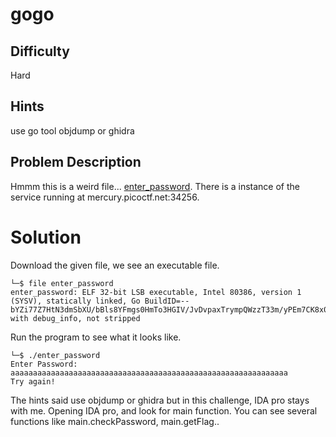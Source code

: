 # gogo 
## Difficulty 
Hard
## Hints 
use go tool objdump or ghidra
## Problem Description
Hmmm this is a weird file... [enter_password](https://mercury.picoctf.net/static/eb7ca66cba87f2df20ea754c89148343/enter_password). There is a instance of the service running at mercury.picoctf.net:34256.
# Solution 
Download the given file, we see an executable file.
```
└─$ file enter_password     
enter_password: ELF 32-bit LSB executable, Intel 80386, version 1 (SYSV), statically linked, Go BuildID=--bYZi77Z7HtN3dmSbXU/bBls8YFmgs0HmTo3HGIV/JvDvpaxTrympQWzzT33m/yPEm7CK8x0gHuOidfIK5, with debug_info, not stripped                                                      
```
Run the program to see what it looks like. 
```
└─$ ./enter_password 
Enter Password: aaaaaaaaaaaaaaaaaaaaaaaaaaaaaaaaaaaaaaaaaaaaaaaaaaaaaaaaaaaaaa
Try again!
```
The hints said use objdump or ghidra but in this challenge, IDA pro stays with me. 
Opening IDA pro, and look for main function. 
You can see several functions like main.checkPassword, main.getFlag.. 
